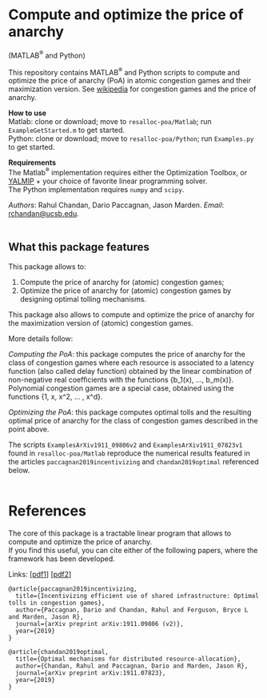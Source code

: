 # Compute and optimize the price of anarchy  
(MATLAB<sup>®</sup> and Python)

This repository contains MATLAB<sup>®</sup> and Python scripts to compute and optimize the price of anarchy (PoA) in atomic congestion games and their maximization version.
See [wikipedia](https://en.wikipedia.org/wiki/Congestion_game) for congestion games and the price of anarchy.


**How to use**  
Matlab: clone or download; move to `resalloc-poa/Matlab`; run `ExampleGetStarted.m` to get started.  
Python: clone or download; move to `resalloc-poa/Python`;  run `Examples.py` to get started.


**Requirements**  
The Matlab<sup>®</sup> implementation requires either the Optimization Toolbox, or  [YALMIP](https://yalmip.github.io) + your choice of favorite linear programming solver.  
The Python implementation requires `numpy` and `scipy`.

*Authors*: Rahul Chandan, Dario Paccagnan, Jason Marden. *Email*: <rchandan@ucsb.edu>.
<br><br>

## What this package features

This package allows to:

1) Compute the price of anarchy for (atomic) congestion games; 
2) Optimize the price of anarchy for (atomic) congestion games by designing optimal tolling mechanisms.
  
This package also allows to compute and optimize the price of anarchy for the maximization version of (atomic) congestion games.

More details follow:  

*Computing the PoA*: this package computes the price of anarchy for the class of congestion games where each resource is associated to a latency function (also called delay function) obtained by the linear combination of non-negative real coefficients with the functions {b_1(x), …, b_m(x)}.
Polynomial congestion games are a special case, obtained using the functions {1, x, x^2, … , x^d}.

*Optimizing the PoA*: this package computes optimal tolls and the resulting optimal price of anarchy for the class of congestion games described in the point above.


The scripts `ExamplesArXiv1911_09806v2` and `ExamplesArXiv1911_07823v1` found in `resalloc-poa/Matlab` reproduce the numerical results featured in the articles `paccagnan2019incentivizing` and `chandan2019optimal` referenced below.
<br><br>

# References

The core of this package is a tractable linear program that allows to compute and optimize the price of anarchy.  
If you find this useful, you can cite either of the following papers, where the framework has been developed.

Links: [[pdf1](https://arxiv.org/abs/1911.09806)]
[[pdf2](https://arxiv.org/abs/1911.07823)]


```
@article{paccagnan2019incentivizing,
  title={Incentivizing efficient use of shared infrastructure: Optimal tolls in congestion games},
  author={Paccagnan, Dario and Chandan, Rahul and Ferguson, Bryce L and Marden, Jason R},
  journal={arXiv preprint arXiv:1911.09806 (v2)},
  year={2019}
}
```
```
@article{chandan2019optimal,
  title={Optimal mechanisms for distributed resource-allocation},
  author={Chandan, Rahul and Paccagnan, Dario and Marden, Jason R},
  journal={arXiv preprint arXiv:1911.07823},
  year={2019}
}
```
